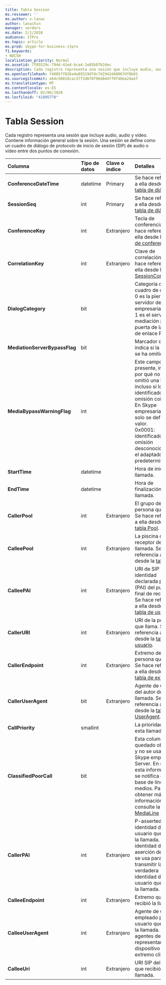 ```yaml
---
title: Tabla Session
ms.reviewer: ''
ms.author: v-lanac
author: lanachin
manager: serdars
ms.date: 2/1/2018
audience: ITPro
ms.topic: article
ms.prod: skype-for-business-itpro
f1.keywords:
- NOCSH
localization_priority: Normal
ms.assetid: 7f05529c-794d-41ed-bca4-2e85b87b2dec
description: Cada registro representa una sesión que incluye audio, audio y vídeo. Contiene información general sobre la sesión. Una sesión se define como un cuadro de diálogo de protocolo de inicio de sesión (SIP) de audio o vídeo entre dos puntos de conexión.
ms.openlocfilehash: f48857f826a4e85519d7dc7d2942d48967df8b01
ms.sourcegitcommit: e64c50818cac37f3d6f0f96d0d4ff0f4bba24aef
ms.translationtype: MT
ms.contentlocale: es-ES
ms.lasthandoff: 02/06/2020
ms.locfileid: "41805778"
---
```

# <a name="session-table"></a>Tabla Session
 
Cada registro representa una sesión que incluye audio, audio y vídeo. Contiene información general sobre la sesión. Una sesión se define como un cuadro de diálogo de protocolo de inicio de sesión (SIP) de audio o vídeo entre dos puntos de conexión.
  
|**Columna**|**Tipo de datos**|**Clave o índice**|**Detalles**|
|:-----|:-----|:-----|:-----|
|**ConferenceDateTime** <br/> |datetime  <br/> |Primary  <br/> |Se hace referencia a ella desde la [tabla de diálogo](dialog.md).  <br/> |
|**SessionSeq** <br/> |int  <br/> |Primary  <br/> |Se hace referencia a ella desde la [tabla de diálogo](dialog.md).  <br/> |
|**ConferenceKey** <br/> |int  <br/> |Extranjero  <br/> |Tecla de conferencia. Se hace referencia a ella desde la [tabla de conferencia](conference.md).  <br/> |
|**CorrelationKey** <br/> |int  <br/> |Extranjero  <br/> |Clave de correlación. Se hace referencia a ella desde la [tabla SessionCorrelation](sessioncorrelation.md).  <br/> |
|**DialogCategory** <br/> |bit  <br/> | <br/> |Categoría de cuadro de diálogo; 0 es la pierna del servidor de Skype empresarial Server. 1 es el servidor de mediación para la puerta de la puerta de enlace RTC.  <br/> |
|**MediationServerBypassFlag** <br/> |bit  <br/> ||Marcador que indica si la llamada se ha omitido o no.  <br/> |
|**MediaBypassWarningFlag** <br/> |int  <br/> ||Este campo, si está presente, indica por qué no se omitió una llamada, incluso si los identificadores de omisión coinciden. En Skype empresarial Server, solo se define un valor.  <br/> 0x0001: identificador de omisión desconocido para el adaptador de red predeterminado.  <br/> |
|**StartTime** <br/> |datetime  <br/> | <br/> |Hora de inicio de la llamada.  <br/> |
|**EndTime** <br/> |datetime  <br/> | <br/> |Hora de finalización de la llamada.  <br/> |
|**CallerPool** <br/> |int  <br/> |Extranjero  <br/> |El grupo de la persona que llama. Se hace referencia a ella desde la [tabla Pool](pool.md).  <br/> |
|**CalleePool** <br/> |int  <br/> |Extranjero  <br/> |La piscina del receptor de la llamada. Se hace referencia a ella desde la [tabla Pool](pool.md).  <br/> |
|**CalleePAI** <br/> |int  <br/> |Extranjero  <br/> |URI de SIP en la identidad declarada por SIP (PAI) del punto final de recepción. Se hace referencia a ella desde la [tabla de usuario](user-0.md).  <br/> |
|**CallerURI** <br/> |int  <br/> |Extranjero  <br/> |URI de la persona que llama. Se hace referencia a ella desde la [tabla de usuario](user-0.md).  <br/> |
|**CallerEndpoint** <br/> |int  <br/> |Extranjero  <br/> |Extremo de la persona que llama. Se hace referencia a ella desde la [tabla de extremos](endpoint.md).  <br/> |
|**CallerUserAgent** <br/> |bit  <br/> |Extranjero  <br/> |Agente de usuario del autor de la llamada. Se hace referencia a ella desde la [tabla UserAgent](useragent.md).  <br/> |
|**CallPriority** <br/> |smallint  <br/> ||La prioridad de esta llamada.  <br/> |
|**ClassifiedPoorCall** <br/> |bit  <br/> ||Esta columna ha quedado obsoleta y no se usa en Skype empresarial Server. En su lugar, esta información se notifica en una base de líneas por medios. Para obtener más información, consulte la [tabla MediaLine](medialine-0.md) . <br/> |
|**CallerPAI** <br/> |int  <br/> |Extranjero  <br/> |P-asserted-identidad del usuario que realizó la llamada. La identidad de aserción de P (PAI) se usa para transmitir la verdadera identidad del usuario que realizó la llamada.  <br/> |
|**CalleeEndpoint** <br/> |int  <br/> |Extranjero  <br/> |Extremo que recibió la llamada.  <br/> |
|**CalleeUserAgent** <br/> |int  <br/> |Extranjero  <br/> |Agente de usuario empleado por el usuario que recibió la llamada. Los agentes de usuario representan el dispositivo de extremo cliente.  <br/> |
|**CalleeUri** <br/> |int  <br/> |Extranjero  <br/> |URI SIP del usuario que recibió la llamada.  <br/> |
   

